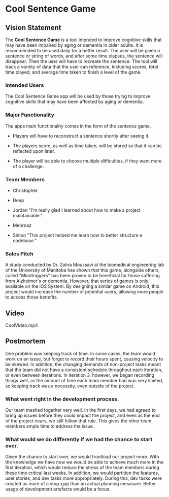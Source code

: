 # Cool Sentence Game

## Vision Statement

The **Cool Sentence Game** is a tool intended to improve cognitive skills that may have been impaired by aging or dementia in older adults. It is recommended to be used daily for a better result. The user will be given a sentence or string of words, and after some time elapses, the sentence will disappear. Then the user will have to recreate the sentence. The tool will track a variety of data that the user can reference, including scores, total time played, and average time taken to finish a level of the game. 

### Intended Users

The Cool Sentence Game app will be used by those trying to improve cognitive skills that may have been affected by aging or dementia.

### Major Functionality

The apps main functionality comes in the form of the sentence game.

- Players will have to reconstruct a sentence shortly after seeing it. 

- The players score, as well as time taken, will be stored so that it can be reflected upon later.

- The player will be able to choose multiple difficulties, if they want more of a challenge.


### Team Members

- Christopher

- Deep

- Jordan
"I'm really glad I learned about how to make a project maintainable."

- Mehrnaz

- Simon
"This project helped me learn how to better structure a codebase."

### Sales Pitch

A study conducted by Dr. Zahra Moussavi at the biomedical engineering lab of the University of Manitoba has shown that this game, alongside others, called "Mindtriggers" has been proven to be beneficial for those suffering from Alzheimer's or dementia. However, that series of games is only available on the iOS System. By designing a similar game on Android, this project would increase the number of potential users, allowing more people to access those benefits. 

## Video

CoolVideo.mp4

## Postmortem

One problem was keeping track of time. In some cases, the team would work on an issue, but forget to record their hours spent, causing velocity to be skewed. In addition, the changing demands of non-project tasks meant that the team did not have a consistent schedule throughout each iteration, or even between iterations. In iteration 3, however, we began recording things well, as the amount of time each team member had was very limited, so keeping track was a necessity, even outside of the project.

### What went right in the development process.

Our team meshed together very well. In the first days, we had agreed to bring up issues before they could impact the project, and even as the end of the project nears, we still follow that rule. This gives the other team members ample time to address the issue. 

### What would we do differently if we had the chance to start over.

Given the chance to start over, we would frontload our project more. With the knowledge we have now we would be able to achieve much more in the first iteration, which would reduce the stress of the team members during these time critical last weeks. In addition, we would partition the features, user stories, and dev tasks more appropriately. During this, dev tasks were created as more of a stop-gap than an actual planning mesasure. Better usage of development artefacts would be a focus.
